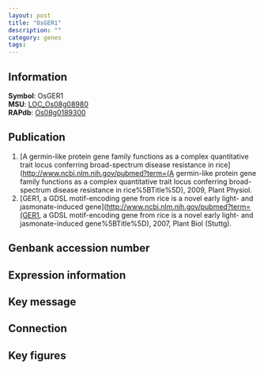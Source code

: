 ```yaml
---
layout: post
title: "OsGER1"
description: ""
category: genes
tags: 
---
```


## Information
__Symbol__: OsGER1  
__MSU__: [LOC_Os08g08980](http://rice.plantbiology.msu.edu/cgi-bin/ORF_infopage.cgi?orf=LOC_Os08g08980)  
__RAPdb__: [Os08g0189300](http://rapdb.dna.affrc.go.jp/viewer/gbrowse_details/irgsp1?name=Os08g0189300)  

## Publication
1. [A germin-like protein gene family functions as a complex quantitative trait locus conferring broad-spectrum disease resistance in rice](http://www.ncbi.nlm.nih.gov/pubmed?term=(A germin-like protein gene family functions as a complex quantitative trait locus conferring broad-spectrum disease resistance in rice%5BTitle%5D), 2009, Plant Physiol.
2. [GER1, a GDSL motif-encoding gene from rice is a novel early light- and jasmonate-induced gene](http://www.ncbi.nlm.nih.gov/pubmed?term=(GER1, a GDSL motif-encoding gene from rice is a novel early light- and jasmonate-induced gene%5BTitle%5D), 2007, Plant Biol (Stuttg).

## Genbank accession number

## Expression information

## Key message

## Connection

## Key figures


